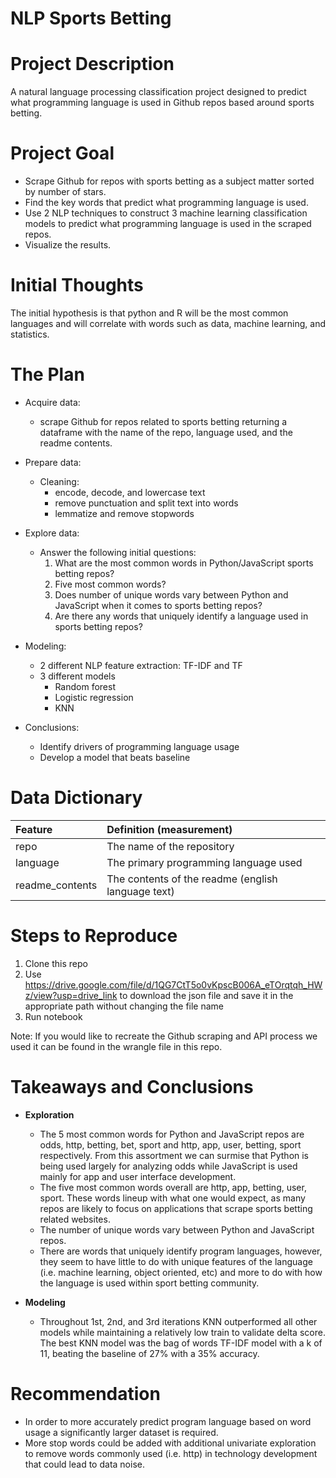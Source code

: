 # NLP Sports Betting

# Project Description
 
A natural language processing classification project designed to predict what programming language is used in Github repos based around sports betting.
 
# Project Goal
 
* Scrape Github for repos with sports betting as a subject matter sorted by number of stars.
* Find the key words that predict what programming language is used.
* Use 2 NLP techniques to construct 3 machine learning classification models to predict what programming language is used in the scraped repos.
* Visualize the results.

# Initial Thoughts
 
The initial hypothesis is that python and R will be the most common languages and will correlate with words such as data, machine learning, and statistics.
 
# The Plan
 
* Acquire data:
    * scrape Github for repos related to sports betting returning a dataframe with the name of the repo, language used, and the readme contents.
    
* Prepare data:
   * Cleaning:
		* encode, decode, and lowercase text
		* remove punctuation and split text into words
        * lemmatize and remove stopwords
 
* Explore data:
   * Answer the following initial questions:
       1. What are the most common words in Python/JavaScript sports betting repos?
       2. Five most common words?
       3. Does number of unique words vary between Python and JavaScript when it comes to sports betting repos?
       4. Are there any words that uniquely identify a language used in sports betting repos?
       
* Modeling:
    * 2 different NLP feature extraction: TF-IDF and TF
    * 3 different models
        * Random forest
        * Logistic regression
        * KNN

* Conclusions:
	* Identify drivers of programming language usage
    * Develop a model that beats baseline

# Data Dictionary

| Feature | Definition (measurement)|
|:--------|:-----------|
|repo| The name of the repository|
|language| The primary programming language used|
|readme_contents| The contents of the readme (english language text)|


# Steps to Reproduce
1) Clone this repo
2) Use https://drive.google.com/file/d/1QG7CtT5o0vKpscB006A_eTOrqtqh_HWz/view?usp=drive_link to download the json file and save it in the appropriate path without changing the file name 
4) Run notebook

Note: If you would like to recreate the Github scraping and API process we used it can be found in the wrangle file in this repo.
 
# Takeaways and Conclusions<br>

* **Exploration** 
    * The 5 most common words for Python and JavaScript repos are odds, http, betting, bet, sport and http, app, user, betting, sport respectively. From this assortment we can surmise that Python is being used largely for analyzing odds while JavaScript is used mainly for app and user interface development. 
    * The five most common words overall are http, app, betting, user, sport.  These words lineup with what one would expect, as many repos are likely to focus on applications that scrape sports betting related websites.
    * The number of unique words vary between Python and JavaScript repos.
    * There are words that uniquely identify program languages, however, they seem to have little to do with unique features of the language 
    (i.e. machine learning, object oriented, etc) and more to do with how the language is used within sport betting community.
        
* **Modeling**
    * Throughout 1st, 2nd, and 3rd iterations KNN outperformed all other models while maintaining a relatively low train to validate delta score. The best KNN model was the bag of words TF-IDF model with a k of 11, beating the baseline of 27% with a 35% accuracy. 




# Recommendation

* In order to more accurately predict program language based on word usage a significantly larger dataset is required. 
* More stop words could be added with additional univariate exploration to remove words commonly used (i.e. http) in technology development that could lead to data noise. 
